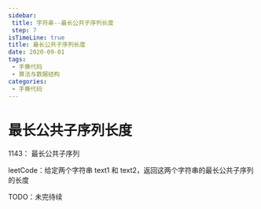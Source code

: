 ```yaml
---
sidebar:
 title: 字符串--最长公共子序列长度
 step: 7
isTimeLine: true
title: 最长公共子序列长度
date: 2020-09-01
tags:
 - 手撕代码
 - 算法与数据结构
categories:
 - 手撕代码
---
```

# 最长公共子序列长度

<LeetCode href="https://leetcode-cn.com/problems/longest-common-subsequence/">1143： 最长公共子序列</LeetCode>

leetCode：给定两个字符串 text1 和 text2，返回这两个字符串的最长公共子序列的长度

TODO：未完待续

<comment/>